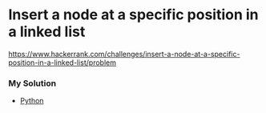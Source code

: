 # Insert a node at a specific position in a linked list

https://www.hackerrank.com/challenges/insert-a-node-at-a-specific-position-in-a-linked-list/problem

### My Solution

- [Python](insert-a-node-at-a-specific-position-in-a-linked-list.py)